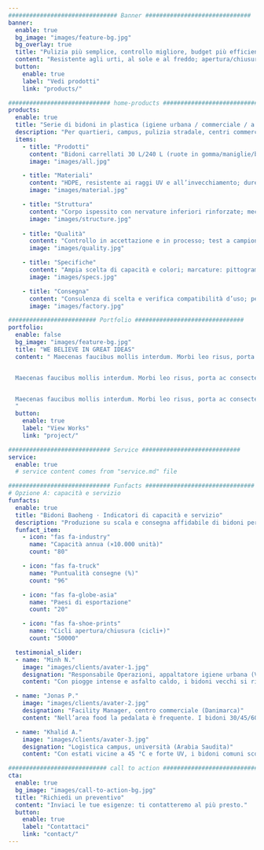 ```yaml
---
############################### Banner ##############################
banner:
  enable: true
  bg_image: "images/feature-bg.jpg"
  bg_overlay: true
  title: "Pulizia più semplice, controllo migliore, budget più efficiente"
  content: "Resistente agli urti, al sole e al freddo; apertura/chiusura fluida per ridurre danni e sostituzioni"
  button:
    enable: true
    label: "Vedi prodotti"
    link: "products/"

############################# home-products #################################
products:
  enable: true
  title: "Serie di bidoni in plastica (igiene urbana / commerciale / a pedale)"
  description: "Per quartieri, campus, pulizia stradale, centri commerciali e famiglie. Bidoni durevoli in stampaggio a iniezione/rotazionale, 30–240 L. Opzioni: coperchio a pedale, ruote silenziose, pittogrammi di raccolta, corpo rinforzato."
  items:
    - title: "Prodotti"
      content: "Bidoni carrellati 30 L/240 L (ruote in gomma/maniglie/bordo rinforzato; compatibili con la maggior parte dei ribaltatori); coperchio basculante, raccolta differenziata, sanitario, ecc."
      image: "images/all.jpg"

    - title: "Materiali"
      content: "HDPE, resistente ai raggi UV e all’invecchiamento; durevole agli agenti atmosferici, agli urti e ai detergenti comuni."
      image: "images/material.jpg"

    - title: "Struttura"
      content: "Corpo ispessito con nervature inferiori rinforzate; meccanismo a pedale fluido; coperchio ben accoppiato per contenere gli odori."
      image: "images/structure.jpg"
    
    - title: "Qualità"
      content: "Controllo in accettazione e in processo; test a campione di caduta/impilamento/urto a bassa temperatura; invecchiamento e resistenza outdoor; ispessimento mirato nei punti sollecitati."
      image: "images/quality.jpg"

    - title: "Specifiche"
      content: "Ampia scelta di capacità e colori; marcature: pittogrammi standard / logo personalizzato; apertura: pedale / maniglia / coperchio basculante."
      image: "images/specs.jpg"

    - title: "Consegna"
      content: "Consulenza di scelta e verifica compatibilità d’uso; personalizzazione colore/logo con validazione campioni; pianificazione stabile e forniture in volume."
      image: "images/factory.jpg"

######################### Portfolio ###############################
portfolio:
  enable: false
  bg_image: "images/feature-bg.jpg"
  title: "WE BELIEVE IN GREAT IDEAS"
  content: " Maecenas faucibus mollis interdum. Morbi leo risus, porta ac consectetur ac, vestibulum at eros. Fusce dapibus, tellus ac cursus commodo, tortor mauris condimentum nibh, ut fermentum massa justo sit amet risus.


  Maecenas faucibus mollis interdum. Morbi leo risus, porta ac consectetur ac, vestibulum at eros. Fusce dapibus, tellus ac cursus commodo, tortor mauris condimentum nibh, ut fermentum massa justo sit amet risus.


  Maecenas faucibus mollis interdum. Morbi leo risus, porta ac consectetur ac, vestibulum at eros. Fusce dapibus, tellus ac cursus commodo, tortor mauris condimentum nibh, ut fermentum massa justo sit amet risus.
  "
  button:
    enable: true
    label: "View Works"
    link: "project/"

############################# Service ############################
service:
  enable: true
  # service content comes from "service.md" file

############################# Funfacts ###############################
# Opzione A: capacità e servizio
funfacts:
  enable: true
  title: "Bidoni Baoheng · Indicatori di capacità e servizio"
  description: "Produzione su scala e consegna affidabile di bidoni per igiene urbana e uso commerciale"
  funfact_item:
    - icon: "fas fa-industry"
      name: "Capacità annua (×10.000 unità)"
      count: "80"

    - icon: "fas fa-truck"
      name: "Puntualità consegne (%)"
      count: "96"

    - icon: "fas fa-globe-asia"
      name: "Paesi di esportazione"
      count: "20"

    - icon: "fas fa-shoe-prints"
      name: "Cicli apertura/chiusura (cicli+)"
      count: "50000"

  testimonial_slider:
  - name: "Minh N."
    image: "images/clients/avater-1.jpg"
    designation: "Responsabile Operazioni, appaltatore igiene urbana (Vietnam)"
    content: "Con piogge intense e asfalto caldo, i bidoni vecchi si riempivano d’acqua e i coperchi si deformavano. Con i 240 L Baoheng la tenuta è migliore e dopo i nubifragi quasi non resta acqua. L’aggancio ai ribaltatori è fluido: raccolta mattutina più stabile e silenziosa. Dopo due stagioni i guasti sono calati sensibilmente e i ricambi arrivano puntuali."

  - name: "Jonas P."
    image: "images/clients/avater-2.jpg"
    designation: "Facility Manager, centro commerciale (Danimarca)"
    content: "Nell’area food la pedalata è frequente. I bidoni 30/45/60 L si azionano con fluidità e ritornano puliti; la versione con chiusura ammortizzata è più silenziosa di notte. Pareti interne lisce, lavaggi alcalini quotidiani senza problemi. Dopo mesi le cerniere restano serrate e le sostituzioni sono molto meno frequenti."

  - name: "Khalid A."
    image: "images/clients/avater-3.jpg"
    designation: "Logistica campus, università (Arabia Saudita)"
    content: "Con estati vicine a 45 °C e forte UV, i bidoni comuni scoloriscono e si deformano. I 120/240 L Baoheng hanno mantenuto colore e rigidità per un semestre; le ruote scorrono bene anche su pavimentazioni calde. Adesivi di raccolta e loghi personalizzati aderiscono saldamente; i rifornimenti in lotto sono arrivati puntuali."

############################ call to action ###########################
cta:
  enable: true
  bg_image: "images/call-to-action-bg.jpg"
  title: "Richiedi un preventivo"
  content: "Inviaci le tue esigenze: ti contatteremo al più presto."
  button:
    enable: true
    label: "Contattaci"
    link: "contact/"
---
```

